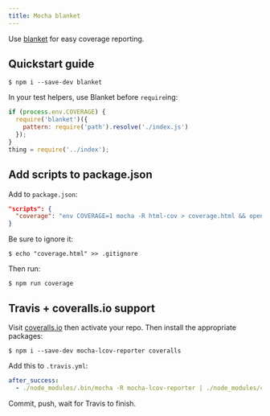 ```yaml
---
title: Mocha blanket
---
```


Use [blanket] for easy coverage reporting.

## Quickstart guide

    $ npm i --save-dev blanket

In your test helpers, use Blanket before `require`ing:

```js
if (process.env.COVERAGE) {
  require('blanket')({
    pattern: require('path').resolve('./index.js')
  });
}
thing = require('../index');
```

## Add scripts to package.json

Add to `package.json`:

```json
"scripts": {
  "coverage": "env COVERAGE=1 mocha -R html-cov > coverage.html && open coverage.html"
}
```

Be sure to ignore it:

    $ echo "coverage.html" >> .gitignore

Then run:

    $ npm run coverage

## Travis + coveralls.io support

Visit [coveralls.io] then activate your repo. Then install the appropriate packages:

    $ npm i --save-dev mocha-lcov-reporter coveralls

Add this to `.travis.yml`:

```yml
after_success:
  - ./node_modules/.bin/mocha -R mocha-lcov-reporter | ./node_modules/coveralls/bin/coveralls.js
```

Commit, push, wait for Travis to finish.

[blanket]: https://www.npmjs.org/package/blanket
[coveralls.io]: http://coveralls.io

